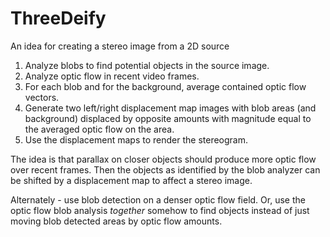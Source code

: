 ThreeDeify
==========

An idea for creating a stereo image from a 2D source

1. Analyze blobs to find potential objects in the source image.
2. Analyze optic flow in recent video frames.
3. For each blob and for the background, average contained optic flow vectors.
4. Generate two left/right displacement map images with blob areas (and background) displaced by opposite amounts with magnitude equal to the averaged optic flow on the area.
5. Use the displacement maps to render the stereogram.

The idea is that parallax on closer objects should produce more optic flow over recent frames. Then the objects as identified by the blob analyzer can be shifted by a displacement map to affect a stereo image.

Alternately - use blob detection on a denser optic flow field. Or, use the optic flow blob analysis *together* somehow to find objects instead of just moving blob detected areas by optic flow amounts.
